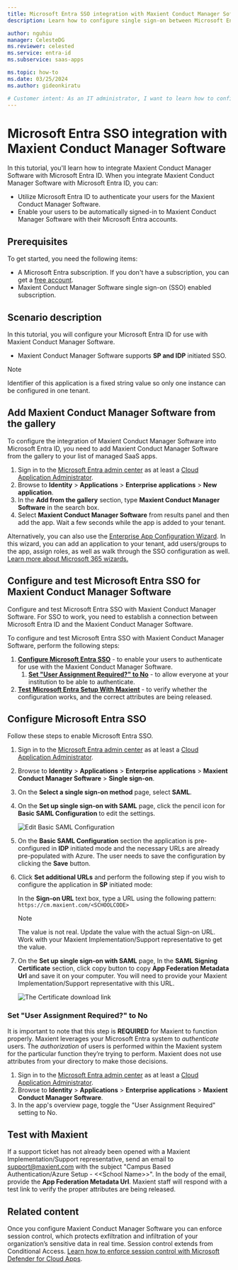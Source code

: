 ```yaml
---
title: Microsoft Entra SSO integration with Maxient Conduct Manager Software
description: Learn how to configure single sign-on between Microsoft Entra ID and Maxient Conduct Manager Software.

author: nguhiu
manager: CelesteDG
ms.reviewer: celested
ms.service: entra-id
ms.subservice: saas-apps

ms.topic: how-to
ms.date: 03/25/2024
ms.author: gideonkiratu

# Customer intent: As an IT administrator, I want to learn how to configure single sign-on between Microsoft Entra ID and Maxient Conduct Manager Software so that I can control who has access to Maxient Conduct Manager Software, enable automatic sign-in with Microsoft Entra accounts, and manage my accounts in one central location.
---
```


# Microsoft Entra SSO integration with Maxient Conduct Manager Software

In this tutorial, you'll learn how to integrate Maxient Conduct Manager Software with Microsoft Entra ID. When you integrate Maxient Conduct Manager Software with Microsoft Entra ID, you can:

* Utilize Microsoft Entra ID to authenticate your users for the Maxient Conduct Manager Software.
* Enable your users to be automatically signed-in to Maxient Conduct Manager Software with their Microsoft Entra accounts.

## Prerequisites

To get started, you need the following items:

* A Microsoft Entra subscription. If you don't have a subscription, you can get a [free account](https://azure.microsoft.com/free/).
* Maxient Conduct Manager Software single sign-on (SSO) enabled subscription.

## Scenario description

In this tutorial, you will configure your Microsoft Entra ID for use with Maxient Conduct Manager Software.

* Maxient Conduct Manager Software supports **SP and IDP** initiated SSO.

> [!NOTE]
> Identifier of this application is a fixed string value so only one instance can be configured in one tenant.

## Add Maxient Conduct Manager Software from the gallery

To configure the integration of Maxient Conduct Manager Software into Microsoft Entra ID, you need to add Maxient Conduct Manager Software from the gallery to your list of managed SaaS apps.

1. Sign in to the [Microsoft Entra admin center](https://entra.microsoft.com) as at least a [Cloud Application Administrator](~/identity/role-based-access-control/permissions-reference.md#cloud-application-administrator).
1. Browse to **Identity** > **Applications** > **Enterprise applications** > **New application**.
1. In the **Add from the gallery** section, type **Maxient Conduct Manager Software** in the search box.
1. Select **Maxient Conduct Manager Software** from results panel and then add the app. Wait a few seconds while the app is added to your tenant.

 Alternatively, you can also use the [Enterprise App Configuration Wizard](https://portal.office.com/AdminPortal/home?Q=Docs#/azureadappintegration). In this wizard, you can add an application to your tenant, add users/groups to the app, assign roles, as well as walk through the SSO configuration as well. [Learn more about Microsoft 365 wizards.](/microsoft-365/admin/misc/azure-ad-setup-guides)

<a name='configure-and-test-azure-ad-sso-for-maxient-conduct-manager-software'></a>

## Configure and test Microsoft Entra SSO for Maxient Conduct Manager Software

Configure and test Microsoft Entra SSO with Maxient Conduct Manager Software. For SSO to work, you need to establish a connection between Microsoft Entra ID and the Maxient Conduct Manager Software.

To configure and test Microsoft Entra SSO with Maxient Conduct Manager Software, perform the following steps:

1. **[Configure Microsoft Entra SSO](#configure-azure-ad-sso)** - to enable your users to authenticate for use with the Maxient Conduct Manager Software.
   1. **[Set "User Assignment Required?" to No](#set-user-assignment-required-to-no)** - to allow everyone at your institution to be able to authenticate.
1. **[Test Microsoft Entra Setup With Maxient](#test-with-maxient)** - to verify whether the configuration works, and the correct attributes are being released.

<a name='configure-azure-ad-sso'></a>

## Configure Microsoft Entra SSO

Follow these steps to enable Microsoft Entra SSO.

1. Sign in to the [Microsoft Entra admin center](https://entra.microsoft.com) as at least a [Cloud Application Administrator](~/identity/role-based-access-control/permissions-reference.md#cloud-application-administrator).
1. Browse to **Identity** > **Applications** > **Enterprise applications** > **Maxient Conduct Manager Software** > **Single sign-on**.
1. On the **Select a single sign-on method** page, select **SAML**.
1. On the **Set up single sign-on with SAML** page, click the pencil icon for **Basic SAML Configuration** to edit the settings.

   ![Edit Basic SAML Configuration](common/edit-urls.png)

1. On the **Basic SAML Configuration** section the application is pre-configured in **IDP** initiated mode and the necessary URLs are already pre-populated with Azure. The user needs to save the configuration by clicking the **Save** button.

1. Click **Set additional URLs** and perform the following step if you wish to configure the application in **SP** initiated mode:

    In the **Sign-on URL** text box, type a URL using the following pattern:
    `https://cm.maxient.com/<SCHOOLCODE>`

    > [!NOTE]
    > The value is not real. Update the value with the actual Sign-on URL. Work with your Maxient Implementation/Support representative to get the value.

1. On the **Set up single sign-on with SAML** page, In the **SAML Signing Certificate** section, click copy button to copy **App Federation Metadata Url** and save it on your computer.  You will need to provide your Maxient Implementation/Support representative with this URL.

	![The Certificate download link](common/copy-metadataurl.png)

<a name="set-user-assignment-required-to-no"></a>
	
### Set "User Assignment Required?" to No

It is important to note that this step is **REQUIRED** for Maxient to function properly.  Maxient leverages your Microsoft Entra system to *authenticate* users. The *authorization* of users is performed within the Maxient system for the particular function they’re trying to perform. Maxient does not use attributes from your directory to make those decisions.

1. Sign in to the [Microsoft Entra admin center](https://entra.microsoft.com) as at least a [Cloud Application Administrator](~/identity/role-based-access-control/permissions-reference.md#cloud-application-administrator).
1. Browse to **Identity** > **Applications** > **Enterprise applications** > **Maxient Conduct Manager Software**.
1. In the app's overview page, toggle the "User Assignment Required" setting to No.

## Test with Maxient 

If a support ticket has not already been opened with a Maxient Implementation/Support representative, send an email to [support@maxient.com](mailto:support@maxient.com) with the subject "Campus Based Authentication/Azure Setup - \<\<School Name\>\>". In the body of the email, provide the **App Federation Metadata Url**. Maxient staff will respond with a test link to verify the proper attributes are being released.  
	
## Related content

Once you configure Maxient Conduct Manager Software you can enforce session control, which protects exfiltration and infiltration of your organization’s sensitive data in real time. Session control extends from Conditional Access. [Learn how to enforce session control with Microsoft Defender for Cloud Apps](/cloud-app-security/proxy-deployment-aad).
